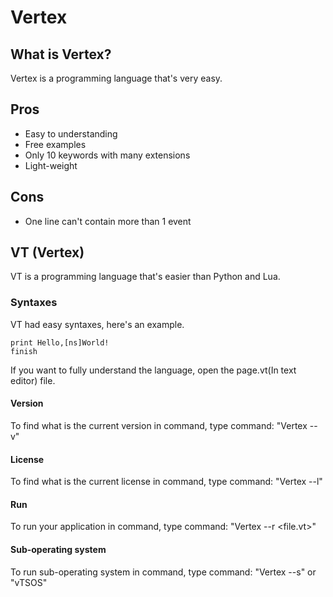 # Vertex
## What is Vertex?
Vertex is a programming language that's very easy.
## Pros
- Easy to understanding
- Free examples
- Only 10 keywords with many extensions
- Light-weight
## Cons
- One line can't contain more than 1 event
## VT (Vertex)
VT is a programming language that's easier than Python and Lua.
### Syntaxes
VT had easy syntaxes, here's an example.
```
print Hello,[ns]World!
finish
```
If you want to fully understand the language, open the page.vt(In text editor) file.
#### Version
To find what is the current version in command, type command: "Vertex --v"
#### License
To find what is the current license in command, type command: "Vertex --l"
#### Run
To run your application in command, type command: "Vertex --r <file.vt>"
#### Sub-operating system
To run sub-operating system in command, type command: "Vertex --s" or "vTSOS"